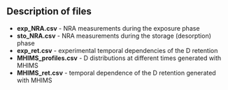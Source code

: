 ## Description of files

- **exp_NRA.csv** - NRA measurements during the exposure phase
- **sto_NRA.csv** - NRA measurements during the storage (desorption) phase
- **exp_ret.csv** - experimental temporal dependencies of the D retention 
- **MHIMS_profiles.csv** - D distributions at different times generated with MHIMS 
- **MHIMS_ret.csv** - temporal dependence of the D retention generated with MHIMS 